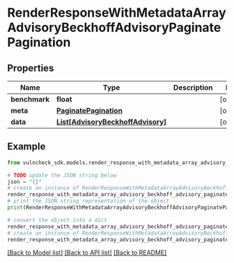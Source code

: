 # RenderResponseWithMetadataArrayAdvisoryBeckhoffAdvisoryPaginatePagination


## Properties

Name | Type | Description | Notes
------------ | ------------- | ------------- | -------------
**benchmark** | **float** |  | [optional] 
**meta** | [**PaginatePagination**](PaginatePagination.md) |  | [optional] 
**data** | [**List[AdvisoryBeckhoffAdvisory]**](AdvisoryBeckhoffAdvisory.md) |  | [optional] 

## Example

```python
from vulncheck_sdk.models.render_response_with_metadata_array_advisory_beckhoff_advisory_paginate_pagination import RenderResponseWithMetadataArrayAdvisoryBeckhoffAdvisoryPaginatePagination

# TODO update the JSON string below
json = "{}"
# create an instance of RenderResponseWithMetadataArrayAdvisoryBeckhoffAdvisoryPaginatePagination from a JSON string
render_response_with_metadata_array_advisory_beckhoff_advisory_paginate_pagination_instance = RenderResponseWithMetadataArrayAdvisoryBeckhoffAdvisoryPaginatePagination.from_json(json)
# print the JSON string representation of the object
print(RenderResponseWithMetadataArrayAdvisoryBeckhoffAdvisoryPaginatePagination.to_json())

# convert the object into a dict
render_response_with_metadata_array_advisory_beckhoff_advisory_paginate_pagination_dict = render_response_with_metadata_array_advisory_beckhoff_advisory_paginate_pagination_instance.to_dict()
# create an instance of RenderResponseWithMetadataArrayAdvisoryBeckhoffAdvisoryPaginatePagination from a dict
render_response_with_metadata_array_advisory_beckhoff_advisory_paginate_pagination_from_dict = RenderResponseWithMetadataArrayAdvisoryBeckhoffAdvisoryPaginatePagination.from_dict(render_response_with_metadata_array_advisory_beckhoff_advisory_paginate_pagination_dict)
```
[[Back to Model list]](../README.md#documentation-for-models) [[Back to API list]](../README.md#documentation-for-api-endpoints) [[Back to README]](../README.md)



